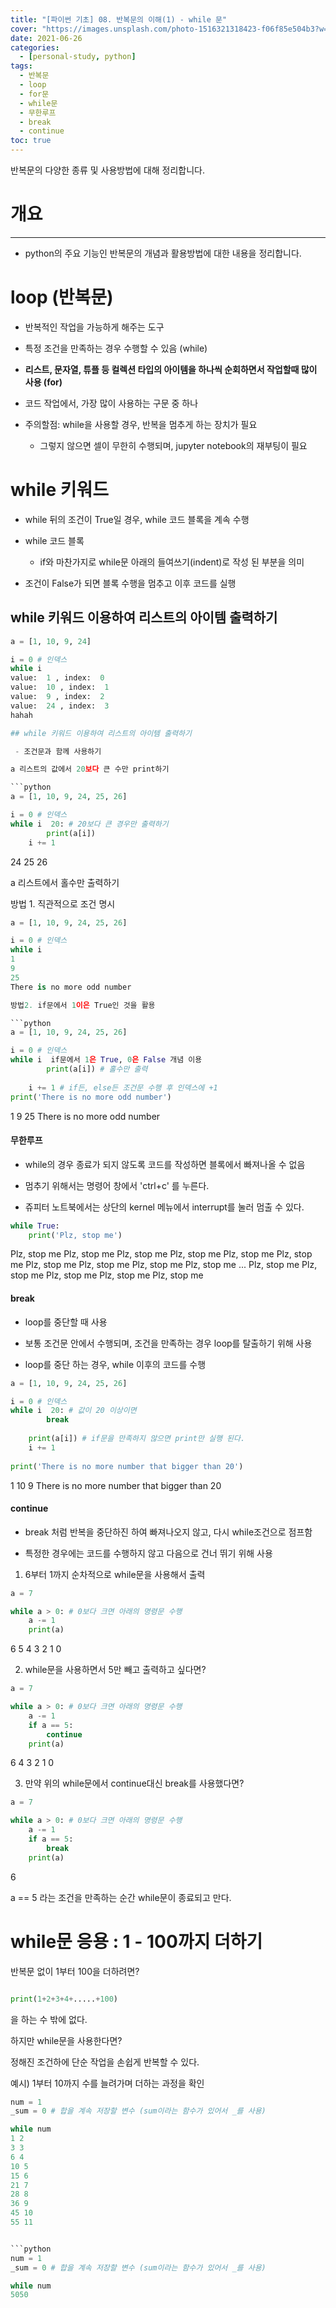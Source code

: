 ```yaml
---
title: "[파이썬 기초] 08. 반복문의 이해(1) - while 문"
cover: "https://images.unsplash.com/photo-1516321318423-f06f85e504b3?w=1920&h=1080&fit=crop"
date: 2021-06-26
categories:
  - [personal-study, python]
tags:
  - 반복문
  - loop
  - for문
  - while문
  - 무한루프
  - break
  - continue
toc: true
---
```

반복문의 다양한 종류 및 사용방법에 대해 정리합니다.

# 개요

---


- python의 주요 기능인 반복문의 개념과 활용방법에 대한 내용을 정리합니다.

# loop (반복문)

 + 반복적인 작업을 가능하게 해주는 도구

 + 특정 조건을 만족하는 경우 수행할 수 있음 (while)

 + **리스트, 문자열, 튜플 등 컬렉션 타입의 아이템을 하나씩 순회하면서 작업할때 많이 사용 (for)**

 + 코드 작업에서, 가장 많이 사용하는 구문 중 하나

 + 주의할점: while을 사용할 경우, 반복을 멈추게 하는 장치가 필요

   + 그렇지 않으면 셀이 무한히 수행되며, jupyter notebook의 재부팅이 필요

# while 키워드

  - while 뒤의 조건이 True일 경우, while 코드 블록을 계속 수행

  - while 코드 블록

    - if와 마찬가지로 while문 아래의 들여쓰기(indent)로 작성 된 부분을 의미

  - 조건이 False가 되면 블록 수행을 멈추고 이후 코드를 실행

## while 키워드 이용하여 리스트의 아이템 출력하기

```python
a = [1, 10, 9, 24]

i = 0 # 인덱스
while i 
value:  1 , index:  0
value:  10 , index:  1
value:  9 , index:  2
value:  24 , index:  3
hahah

## while 키워드 이용하여 리스트의 아이템 출력하기

 - 조건문과 함께 사용하기

a 리스트의 값에서 20보다 큰 수만 print하기

```python
a = [1, 10, 9, 24, 25, 26]

i = 0 # 인덱스
while i  20: # 20보다 큰 경우만 출력하기
        print(a[i]) 
    i += 1
```


24
25
26

a 리스트에서 홀수만 출력하기

방법 1. 직관적으로 조건 명시

```python
a = [1, 10, 9, 24, 25, 26]

i = 0 # 인덱스
while i 
1
9
25
There is no more odd number

방법2. if문에서 1이은 True인 것을 활용

```python
a = [1, 10, 9, 24, 25, 26]

i = 0 # 인덱스
while i  if문에서 1은 True, 0은 False 개념 이용 
        print(a[i]) # 홀수만 출력
    
    i += 1 # if든, else든 조건문 수행 후 인덱스에 +1 
print('There is no more odd number')    
```


1
9
25
There is no more odd number

#### 무한루프

 - while의 경우 종료가 되지 않도록 코드를 작성하면 블록에서 빠져나올 수 없음

 - 멈추기 위해서는 명령어 창에서 'ctrl+c' 를 누른다.

 - 쥬피터 노트북에서는 상단의 kernel 메뉴에서 interrupt를 눌러 멈출 수 있다.

```python
while True:
    print('Plz, stop me')
```


Plz, stop me
Plz, stop me
Plz, stop me
Plz, stop me
Plz, stop me
Plz, stop me
Plz, stop me
Plz, stop me
Plz, stop me
Plz, stop me
...
Plz, stop me
Plz, stop me
Plz, stop me
Plz, stop me
Plz, stop me


#### break 

 + loop를 중단할 때 사용

 + 보통 조건문 안에서 수행되며, 조건을 만족하는 경우 loop를 탈출하기 위해 사용

 + loop를 중단 하는 경우, while 이후의 코드를 수행

```python
a = [1, 10, 9, 24, 25, 26]

i = 0 # 인덱스
while i  20: # 값이 20 이상이면 
        break 
        
    print(a[i]) # if문을 만족하지 않으면 print만 실행 된다. 
    i += 1
    
print('There is no more number that bigger than 20')
```


1
10
9
There is no more number that bigger than 20

#### continue

 + break 처럼 반복을 중단하진 하여 빠져나오지 않고, 다시 while조건으로 점프함

 + 특정한 경우에는 코드를 수행하지 않고 다음으로 건너 뛰기 위해 사용

1) 6부터 1까지 순차적으로  while문을 사용해서 출력

```python
a = 7

while a > 0: # 0보다 크면 아래의 명령문 수행
    a -= 1 
    print(a)
```


6
5
4
3
2
1
0

2) while문을 사용하면서 5만 빼고 출력하고 싶다면?

```python
a = 7

while a > 0: # 0보다 크면 아래의 명령문 수행
    a -= 1 
    if a == 5: 
        continue
    print(a)
```


6
4
3
2
1
0

3) 만약 위의 while문에서 continue대신 break를 사용했다면?     

```python
a = 7

while a > 0: # 0보다 크면 아래의 명령문 수행
    a -= 1 
    if a == 5: 
        break
    print(a)
```


6

a == 5 라는 조건을 만족하는 순간 while문이 종료되고 만다.

# while문 응용 : 1 - 100까지 더하기

반복문 없이 1부터 100을 더하려면?

```python

print(1+2+3+4+.....+100)

```

을 하는 수 밖에 없다.

하지만 while문을 사용한다면?

정해진 조건하에 단순 작업을 손쉽게 반복할 수 있다.

예시) 1부터 10까지 수를 늘려가며 더하는 과정을 확인

```python
num = 1
_sum = 0 # 합을 계속 저장할 변수 (sum이라는 함수가 있어서 _를 사용)

while num 
1 2
3 3
6 4
10 5
15 6
21 7
28 8
36 9
45 10
55 11


```python
num = 1
_sum = 0 # 합을 계속 저장할 변수 (sum이라는 함수가 있어서 _를 사용)

while num 
5050
